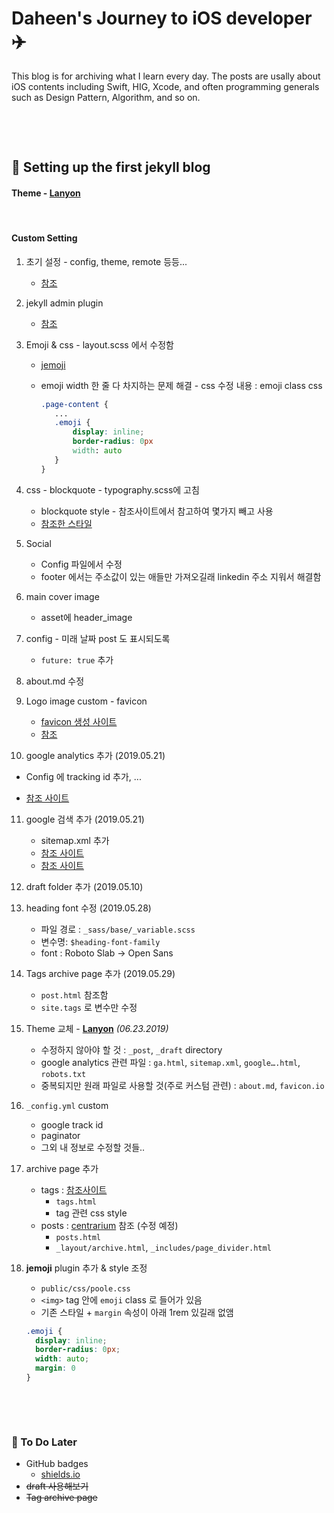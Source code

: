 # Daheen's Journey to iOS developer :airplane:

This blog is for archiving what I learn every day. The posts are usally about iOS contents including Swift, HIG, Xcode, and often programming generals such as Design Pattern, Algorithm, and so on.

&nbsp;

&nbsp;

## :wrench: Setting up the first jekyll blog

#### Theme -  [Lanyon](https://github.com/poole/lanyon)

&nbsp;

#### Custom Setting

1. 초기 설정 - config, theme, remote 등등...

   - [참조](https://gmlwjd9405.github.io/2017/10/06/Jekyll-github.io-blog-1.html)

2. jekyll admin plugin

   -  [참조](http://labs.brandi.co.kr/2018/05/14/chunbs.html)

3. Emoji & css - layout.scss 에서 수정함

   - [jemoji](https://github.com/jekyll/jemoji)

   - emoji width 한 줄 다 차지하는 문제 해결 - css 수정 내용 : emoji class css 

     ```css
     .page-content {
     	...
     	.emoji {
     		display: inline;
     		border-radius: 0px
     		width: auto
     	}
     }
     ```

4. css - blockquote - typography.scss에 고침

   - blockquote style - 참조사이트에서 참고하여 몇가지 빼고 사용
   - [참조한 스타일](https://css-tricks.com/snippets/css/simple-and-nice-blockquote-styling/)

5. Social 

   - Config 파일에서 수정
   - footer 에서는 주소값이 있는 애들만 가져오길래 linkedin 주소 지워서 해결함

6. main cover image

   - asset에 header_image

7. config - 미래 날짜 post 도 표시되도록

   - `future: true`  추가

8. about.md 수정

9. Logo image custom - favicon

   - [favicon 생성 사이트](https://www.favicon-generator.org/)
   - [참조](https://webdir.tistory.com/337)
   
10. google analytics 추가 (2019.05.21)

   - Config 에 tracking id 추가, ...

   - [참조 사이트](https://rextarx.github.io/jekyll/2017/02/03/Applying_Google_Analytics_to_a_blog_using_Jekyll/)

11. google 검색 추가 (2019.05.21)

    - sitemap.xml 추가
    - [참조 사이트](https://wayhome25.github.io/etc/2017/02/20/google-search-sitemap-jekyll/)
    - [참조 사이트](https://gmlwjd9405.github.io/2017/10/20/include-blog-in-a-GoogleSearchEngine.html)
    
12. draft folder 추가 (2019.05.10)

13. heading font 수정 (2019.05.28)

    - 파일 경로 : `_sass/base/_variable.scss` 
    - 변수명: `$heading-font-family`
    - font : Roboto Slab → Open Sans

14. Tags archive page 추가 (2019.05.29)

    - `post.html` 참조함
    - `site.tags` 로 변수만 수정

15. Theme 교체 - [**Lanyon**](https://github.com/poole/lanyon) *(06.23.2019)*

    - 수정하지 않아야 할 것 : `_post`, `_draft` directory
    - google analytics 관련 파일 : `ga.html`, `sitemap.xml`, `google….html`, `robots.txt`
    - 중복되지만 원래 파일로 사용할 것(주로 커스텀 관련) : `about.md`, `favicon.io`

16. `_config.yml` custom

    - google track id
    - paginator
    - 그외 내 정보로 수정할 것들..

17. archive page 추가

    - tags : [참조사이트](https://github.com/lanyonm/lanyonm.github.io)
      - `tags.html` 
      - tag 관련 css style
    - posts : [centrarium](https://github.com/bencentra/centrarium) 참조 (수정 예정)
      - `posts.html`
      - `_layout/archive.html`, `_includes/page_divider.html`

18. **jemoji** plugin 추가 & style 조정

    - `public/css/poole.css`
    - `<img>` tag 안에 `emoji` class 로 들어가 있음
    - 기존 스타일 + `margin` 속성이 아래 1rem 있길래 없앰

    ```css
    .emoji {
      display: inline;
      border-radius: 0px;
      width: auto;
      margin: 0
    }
    ```

    

&nbsp;

&nbsp;

### :bookmark: To Do Later

- GitHub badges
  - [shields.io](https://github.com/badges/shields)
- <s>draft 사용해보기</s>
- <s>Tag archive page</s>